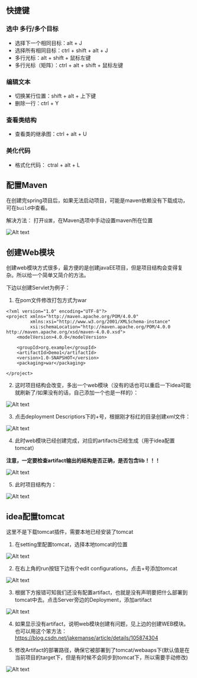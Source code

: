 ## 快捷键

### 选中 多行/多个目标

* 选择下一个相同目标：alt + J
* 选择所有相同目标：ctrl + shift + alt + J
* 多行光标：alt + shift + 鼠标左键
* 多行光标（矩阵）：ctrl + alt + shift + 鼠标左键

### 编辑文本
* 切换某行位置：shift + alt + 上下键
* 删除一行：ctrl + Y

### 查看类结构

* 查看类的继承图：ctrl + alt + U

### 美化代码
* 格式化代码： ctral + alt + L

## 配置Maven

在创建完spring项目后，如果无法启动项目，可能是maven依赖没有下载成功，可在`build`中查看。

解决方法：
打开`设置`，在Maven选项中手动设置maven所在位置

![Alt text](pic/idea-maven-setting.png)


## 创建Web模块 

创建web模块方式很多，最方便的是创建javaEE项目，但是项目结构会变得复杂。所以给一个简单又简介的方法。

下边以创建Servlet为例子：

1. 在pom文件修改打包方式为war

```
<?xml version="1.0" encoding="UTF-8"?>
<project xmlns="http://maven.apache.org/POM/4.0.0"
         xmlns:xsi="http://www.w3.org/2001/XMLSchema-instance"
         xsi:schemaLocation="http://maven.apache.org/POM/4.0.0 http://maven.apache.org/xsd/maven-4.0.0.xsd">
    <modelVersion>4.0.0</modelVersion>

    <groupId>org.example</groupId>
    <artifactId>Demo1</artifactId>
    <version>1.0-SNAPSHOT</version>
    <packaging>war</packaging>

</project>
```

2. 这时项目结构会改变，多出一个web模块（没有的话也可以重启一下idea可能就刷新了/如果没有的话，自己添加一个也是一样的）：

![Alt text](pic/idea-web1.png)

3. 点击deployment Descriptiors下的+号，根据刚才标红的目录创建xml文件：

![Alt text](pic/idea-web2.png)

4. 此时web模块已经创建完成，对应的artifacts已经生成（用于idea配置tomcat）

**注意，一定要检查artifact输出的结构是否正确，是否包含lib！！！**

![Alt text](pic/idea-web3.png)

5. 此时项目结构为：

![Alt text](pic/idea-web4.png)


## idea配置tomcat

这里不是下载tomcat插件，需要本地已经安装了tomcat

1. 在setting里配置tomcat，选择本地tomcat的位置

![Alt text](pic/idea-tomcat1.png)

2. 在右上角的run按钮下边有个edit configurations，点击+号添加tomcat

![Alt text](pic/idea-tomcat2.png)

3. 根据下方报错可知我们还没有配置artifact，也就是没有声明要把什么部署到tomcat中去。点击Server旁边的Deployment，添加artifact

![Alt text](pic/idea-tomcat3.png)

4. 如果显示没有artifact，说明web模块创建有问题，见上边的创建WEB模块。也可以用这个笨方法：https://blog.csdn.net/jakemanse/article/details/105874304

5. 修改Artifact的部署路径，确保它被部署到了tomcat/webaaps下(默认值是在当前项目的target下，但是有时候不会同步到tomcat下，所以需要手动修改)

![Alt text](pic/idea-tomcat4.png)